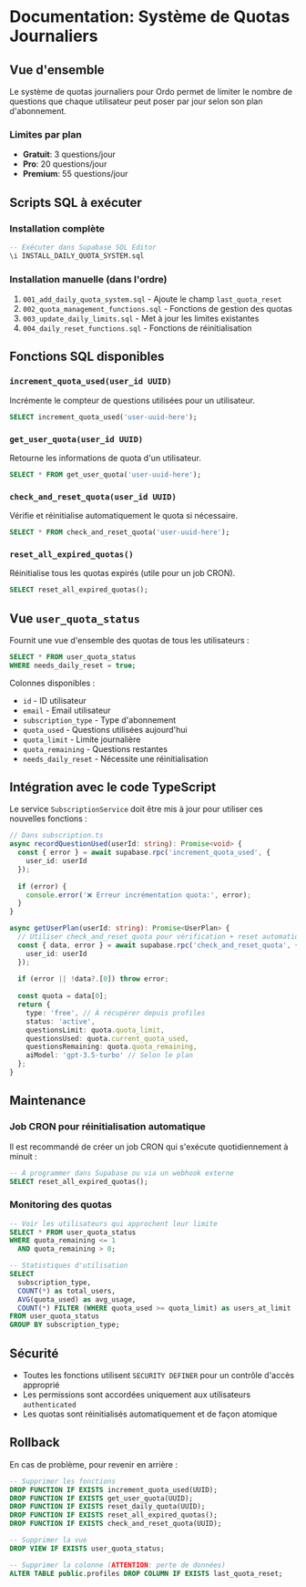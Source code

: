 # Documentation: Système de Quotas Journaliers

## Vue d'ensemble

Le système de quotas journaliers pour Ordo permet de limiter le nombre de questions que chaque utilisateur peut poser par jour selon son plan d'abonnement.

### Limites par plan
- **Gratuit**: 3 questions/jour
- **Pro**: 20 questions/jour  
- **Premium**: 55 questions/jour

## Scripts SQL à exécuter

### Installation complète
```sql
-- Exécuter dans Supabase SQL Editor
\i INSTALL_DAILY_QUOTA_SYSTEM.sql
```

### Installation manuelle (dans l'ordre)
1. `001_add_daily_quota_system.sql` - Ajoute le champ `last_quota_reset`
2. `002_quota_management_functions.sql` - Fonctions de gestion des quotas
3. `003_update_daily_limits.sql` - Met à jour les limites existantes
4. `004_daily_reset_functions.sql` - Fonctions de réinitialisation

## Fonctions SQL disponibles

### `increment_quota_used(user_id UUID)`
Incrémente le compteur de questions utilisées pour un utilisateur.
```sql
SELECT increment_quota_used('user-uuid-here');
```

### `get_user_quota(user_id UUID)`
Retourne les informations de quota d'un utilisateur.
```sql
SELECT * FROM get_user_quota('user-uuid-here');
```

### `check_and_reset_quota(user_id UUID)`
Vérifie et réinitialise automatiquement le quota si nécessaire.
```sql
SELECT * FROM check_and_reset_quota('user-uuid-here');
```

### `reset_all_expired_quotas()`
Réinitialise tous les quotas expirés (utile pour un job CRON).
```sql
SELECT reset_all_expired_quotas();
```

## Vue `user_quota_status`

Fournit une vue d'ensemble des quotas de tous les utilisateurs :
```sql
SELECT * FROM user_quota_status 
WHERE needs_daily_reset = true;
```

Colonnes disponibles :
- `id` - ID utilisateur
- `email` - Email utilisateur
- `subscription_type` - Type d'abonnement
- `quota_used` - Questions utilisées aujourd'hui
- `quota_limit` - Limite journalière
- `quota_remaining` - Questions restantes
- `needs_daily_reset` - Nécessite une réinitialisation

## Intégration avec le code TypeScript

Le service `SubscriptionService` doit être mis à jour pour utiliser ces nouvelles fonctions :

```typescript
// Dans subscription.ts
async recordQuestionUsed(userId: string): Promise<void> {
  const { error } = await supabase.rpc('increment_quota_used', {
    user_id: userId
  });
  
  if (error) {
    console.error('❌ Erreur incrémentation quota:', error);
  }
}

async getUserPlan(userId: string): Promise<UserPlan> {
  // Utiliser check_and_reset_quota pour vérification + reset automatique
  const { data, error } = await supabase.rpc('check_and_reset_quota', {
    user_id: userId
  });
  
  if (error || !data?.[0]) throw error;
  
  const quota = data[0];
  return {
    type: 'free', // À récupérer depuis profiles
    status: 'active',
    questionsLimit: quota.quota_limit,
    questionsUsed: quota.current_quota_used,
    questionsRemaining: quota.quota_remaining,
    aiModel: 'gpt-3.5-turbo' // Selon le plan
  };
}
```

## Maintenance

### Job CRON pour réinitialisation automatique
Il est recommandé de créer un job CRON qui s'exécute quotidiennement à minuit :

```sql
-- À programmer dans Supabase ou via un webhook externe
SELECT reset_all_expired_quotas();
```

### Monitoring des quotas
```sql
-- Voir les utilisateurs qui approchent leur limite
SELECT * FROM user_quota_status 
WHERE quota_remaining <= 1 
  AND quota_remaining > 0;

-- Statistiques d'utilisation
SELECT 
  subscription_type,
  COUNT(*) as total_users,
  AVG(quota_used) as avg_usage,
  COUNT(*) FILTER (WHERE quota_used >= quota_limit) as users_at_limit
FROM user_quota_status
GROUP BY subscription_type;
```

## Sécurité

- Toutes les fonctions utilisent `SECURITY DEFINER` pour un contrôle d'accès approprié
- Les permissions sont accordées uniquement aux utilisateurs `authenticated`
- Les quotas sont réinitialisés automatiquement et de façon atomique

## Rollback

En cas de problème, pour revenir en arrière :
```sql
-- Supprimer les fonctions
DROP FUNCTION IF EXISTS increment_quota_used(UUID);
DROP FUNCTION IF EXISTS get_user_quota(UUID);
DROP FUNCTION IF EXISTS reset_daily_quota(UUID);
DROP FUNCTION IF EXISTS reset_all_expired_quotas();
DROP FUNCTION IF EXISTS check_and_reset_quota(UUID);

-- Supprimer la vue
DROP VIEW IF EXISTS user_quota_status;

-- Supprimer la colonne (ATTENTION: perte de données)
ALTER TABLE public.profiles DROP COLUMN IF EXISTS last_quota_reset;
```